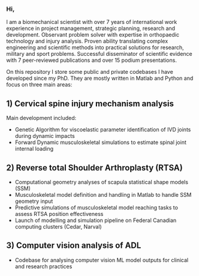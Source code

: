 ### Hi,

I am a biomechanical scientist with over 7 years of international work experience in project management, strategic planning, research and development. Observant problem solver with expertise in orthopaedic technology and injury analysis. Proven ability translating complex engineering and scientific methods into practical solutions for research, military and sport problems. Successful disseminator of scientific evidence with 7 peer-reviewed publications and over 15  podium presentations.

On this repository I store some public and private codebases I have developed since my PhD. They are mostly written in Matlab and Python and focus on three main areas:

## 1) Cervical spine injury mechanism analysis

Main development included:
- Genetic Algorithm for viscoelastic parameter identification of IVD joints during dynamic impacts
- Forward Dynamic musculoskeletal simulations to estimate spinal joint internal loading 

## 2) Reverse total Shoulder Arthroplasty (RTSA) 
- Computational geometry analyses of scapula statistical shape models (SSM)
- Musculoskeletal model definition and handling in Matlab to handle SSM geometry input
- Predictive simulations of musculoskeletal model reaching tasks to assess RTSA position effectiveness
- Launch of modelling and simulation pipeline on Federal Canadian computing clusters (Cedar, Narval)

## 3) Computer vision analysis of ADL
- Codebase for analysing computer vision ML model outputs for clinical and research practices
